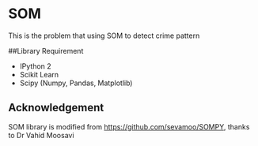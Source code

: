 # SOM

This is the problem that using SOM to detect crime pattern

##Library Requirement

* IPython 2
* Scikit Learn 
* Scipy (Numpy, Pandas, Matplotlib)

## Acknowledgement

SOM library is modified from https://github.com/sevamoo/SOMPY, thanks to Dr Vahid Moosavi

